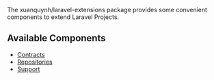 
The xuanquynh/laravel-extensions package provides some convenient components to extend Laravel Projects.

## Available Components

- [Contracts](src/Contracts/README.md)
- [Repositories](src/Repositories/README.md)
- [Support](src/Support/README.md)
